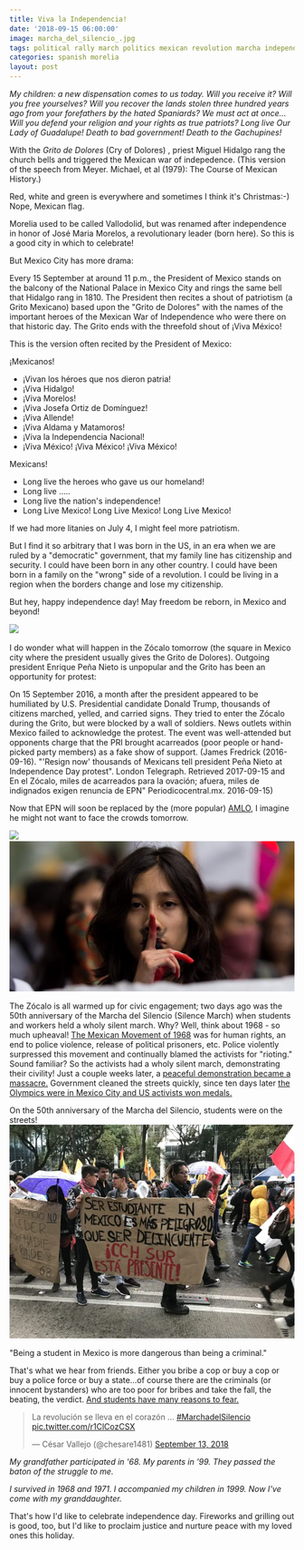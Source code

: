 ```yaml
---
title: Viva la Independencia!
date: '2018-09-15 06:00:00'
image: marcha_del_silencio_.jpg
tags: political rally march politics mexican revolution marcha independencia grito
categories: spanish morelia
layout: post
---
```


*My children: a new dispensation comes to us today. Will you receive it? Will you free yourselves? Will you recover the lands stolen three hundred years ago from your forefathers by the hated Spaniards? We must act at once... Will you defend your religion and your rights as true patriots? Long live Our Lady of Guadalupe! Death to bad government! Death to the Gachupines!*

With the *Grito de Dolores* (Cry of Dolores) , priest Miguel Hidalgo rang the church bells and triggered the Mexican war of indepedence. (This version of the speech from Meyer. Michael, et al (1979): The Course of Mexican History.)

Red, white and green is everywhere and sometimes I think it's Christmas:-) Nope, Mexican flag.

Morelia used to be called Vallodolid, but was renamed after independence in honor of José Maria Morelos, a revolutionary leader (born here).  So this is a good city in which to celebrate!

But Mexico City has more drama:

Every 15 September at around 11 p.m., the President of Mexico stands on the balcony of the National Palace in Mexico City and rings the same bell that Hidalgo rang in 1810. The President then recites a shout of patriotism (a Grito Mexicano) based upon the "Grito de Dolores" with the names of the important heroes of the Mexican War of Independence who were there on that historic day. The Grito ends with the threefold shout of ¡Viva México!

This is the version often recited by the President of Mexico:

¡Mexicanos!
  * ¡Vivan los héroes que nos dieron patria!
  * ¡Viva Hidalgo!
  * ¡Viva Morelos!
  * ¡Viva Josefa Ortiz de Domínguez!
  * ¡Viva Allende!
  * ¡Viva Aldama y Matamoros!
  * ¡Viva la Independencia Nacional!
  * ¡Viva México! ¡Viva México! ¡Viva México!

Mexicans!
  * Long live the heroes who gave us our homeland!
  * Long live .....
  * Long live the nation's independence!
  * Long Live Mexico! Long Live Mexico! Long Live Mexico!
		
If we had more litanies on July 4, I might feel more patriotism.

But I find it so arbitrary that I was born in the US, in an era when we are ruled by a "democratic" government, that my family line has citizenship and security. I could have been born in any other country. I could have been born in a family on the "wrong" side of a revolution. I could be living in a region when the borders change and lose my citizenship.

But hey, happy independence day! May freedom be reborn, in Mexico and beyond!

![](http://i24mujer.com/wp-content/uploads/2016/09/independenciamx.jpg)


I do wonder what will happen in the Zócalo tomorrow (the square in Mexico city where the president usually gives the Grito de Dolores). Outgoing president Enrique Peña Nieto is unpopular and the Grito has been an opportunity for protest:

On 15 September 2016, a month after the president appeared to be humiliated by U.S. Presidential candidate Donald Trump, thousands of citizens marched, yelled, and carried signs. They tried to enter the Zócalo during the Grito, but were blocked by a wall of soldiers. News outlets within Mexico failed to acknowledge the protest. The event was well-attended but opponents charge that the PRI brought acarreados (poor people or hand-picked party members) as a fake show of support. (James Fredrick (2016-09-16). "'Resign now' thousands of Mexicans tell president Peña Nieto at Independence Day protest". London Telegraph. Retrieved 2017-09-15 and En el Zócalo, miles de acarreados para la ovación; afuera, miles de indignados exigen renuncia de EPN" Periodicocentral.mx. 2016-09-15)

Now that EPN will soon be replaced by the (more popular) [AMLO](https://reverdecer.annalisagross.com/2018/07/02/leaving-mexico/), I imagine he might not want to face the crowds tomorrow.

![](https://pbs.twimg.com/media/DnBLznjWwAA4FJt.jpg)
[![](/images/marcha_del_silencio2_.jpg)](/images/marcha_del_silencio2.jpg)

The Zócalo is all warmed up for civic engagement; two days ago was the 50th anniversary of the Marcha del Silencio (Silence March) when students and workers held a wholy silent march. Why? Well, think about 1968 - so much upheaval! [The Mexican Movement of 1968](https://en.wikipedia.org/wiki/Mexican_Movement_of_1968) was for human rights, an end to police violence, release of political prisoners, etc. Police violently surpressed this movement and continually blamed the activists for "rioting." Sound familiar? So the activists had a wholy silent march, demonstrating their civility! Just a couple weeks later, a [peaceful demonstration became a massacre.](https://en.wikipedia.org/wiki/Tlatelolco_massacre) Government cleaned the streets quickly, since ten days later [the Olympics were in Mexico City and US activists won medals.](http://www.annalisagross.com/home/archives/08-2016)

On the 50th anniversary of the Marcha del Silencio, students were on the streets!
![](/images/marcha_del_silencio.webp)


"Being a student in Mexico is more dangerous than being a criminal."

That's what we hear from friends. Either you bribe a cop or buy a cop or buy a police force or buy a state...of course there are the criminals (or innocent bystanders) who are too poor for bribes and take the fall, the beating, the verdict. [And students have many reasons to fear.](https://elpais.com/internacional/2018/09/09/mexico/1536445179_751343.html)

<blockquote class="twitter-tweet" data-lang="en"><p lang="es" dir="ltr">La revolución se lleva en el corazón ... <a href="https://twitter.com/hashtag/MarchadelSilencio?src=hash&amp;ref_src=twsrc%5Etfw">#MarchadelSilencio</a> <a href="https://t.co/r1ClCozCSX">pic.twitter.com/r1ClCozCSX</a></p>&mdash; César Vallejo (@chesare1481) <a href="https://twitter.com/chesare1481/status/1040386887330852864?ref_src=twsrc%5Etfw">September 13, 2018</a></blockquote>
<script async src="https://platform.twitter.com/widgets.js" charset="utf-8"></script>

*My grandfather participated in '68.
My parents in '99.
They passed the baton of the struggle to me.*

*I survived in 1968 and 1971.
I accompanied my children in 1999.
Now I've come with my granddaughter.*

That's how I'd like to celebrate independence day. Fireworks and grilling out is good, too, but I'd like to proclaim justice and nurture peace with my loved ones this holiday.
